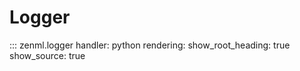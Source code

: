 # Logger

::: zenml.logger
    handler: python
    rendering:
      show_root_heading: true
      show_source: true
